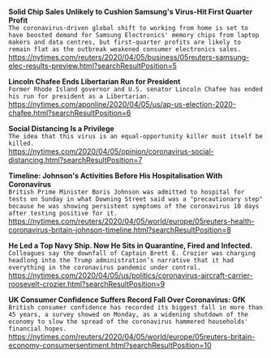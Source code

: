 **Solid Chip Sales Unlikely to Cushion Samsung's Virus-Hit First Quarter Profit**\
`The coronavirus-driven global shift to working from home is set to have boosted demand for Samsung Electronics' memory chips from laptop makers and data centres, but first-quarter profits are likely to remain flat as the outbreak weakened consumer electronics sales.`\
https://nytimes.com/reuters/2020/04/05/business/05reuters-samsung-elec-results-preview.html?searchResultPosition=5

**Lincoln Chafee Ends Libertarian Run for President**\
`Former Rhode Island governor and U.S. senator Lincoln Chafee has ended his run for president as a Libertarian.`\
https://nytimes.com/aponline/2020/04/05/us/ap-us-election-2020-chafee.html?searchResultPosition=6

**Social Distancing Is a Privilege**\
`The idea that this virus is an equal-opportunity killer must itself be killed.`\
https://nytimes.com/2020/04/05/opinion/coronavirus-social-distancing.html?searchResultPosition=7

**Timeline: Johnson's Activities Before His Hospitalisation With Coronavirus**\
`British Prime Minister Boris Johnson was admitted to hospital for tests on Sunday in what Downing Street said was a "precautionary step" because he was showing persistent symptoms of the coronavirus 10 days after testing positive for it.`\
https://nytimes.com/reuters/2020/04/05/world/europe/05reuters-health-coronavirus-britain-johnson-timeline.html?searchResultPosition=8

**He Led a Top Navy Ship. Now He Sits in Quarantine, Fired and Infected.**\
`Colleagues say the downfall of Captain Brett E. Crozier was charging headlong into the Trump administration’s narrative that it had everything in the coronavirus pandemic under control.`\
https://nytimes.com/2020/04/05/us/politics/coronavirus-aircraft-carrier-roosevelt-crozier.html?searchResultPosition=9

**UK Consumer Confidence Suffers Record Fall Over Coronavirus: GfK**\
`British consumer confidence has recorded its biggest fall in more than 45 years, a survey showed on Monday, as a widening shutdown of the economy to slow the spread of the coronavirus hammered households' financial hopes.`\
https://nytimes.com/reuters/2020/04/05/world/europe/05reuters-britain-economy-consumersentiment.html?searchResultPosition=10

